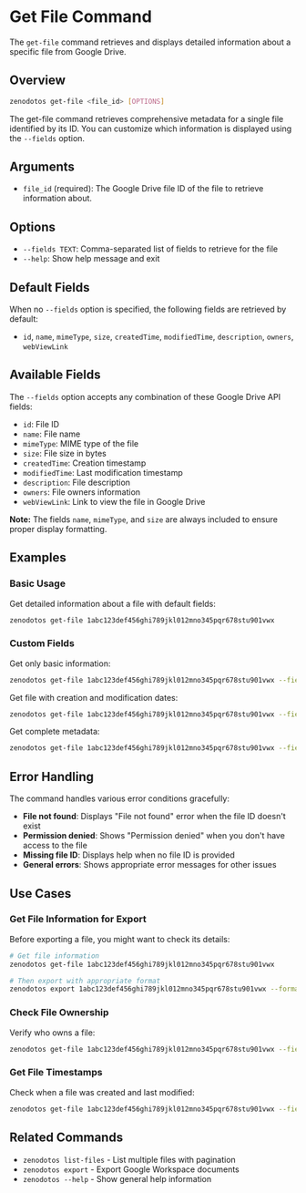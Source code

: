 # Get File Command

The `get-file` command retrieves and displays detailed information about a specific file from Google Drive.

## Overview

```bash
zenodotos get-file <file_id> [OPTIONS]
```

The get-file command retrieves comprehensive metadata for a single file identified by its ID. You can customize which information is displayed using the `--fields` option.

## Arguments

- `file_id` (required): The Google Drive file ID of the file to retrieve information about.

## Options

- `--fields TEXT`: Comma-separated list of fields to retrieve for the file
- `--help`: Show help message and exit

## Default Fields

When no `--fields` option is specified, the following fields are retrieved by default:
- `id`, `name`, `mimeType`, `size`, `createdTime`, `modifiedTime`, `description`, `owners`, `webViewLink`

## Available Fields

The `--fields` option accepts any combination of these Google Drive API fields:
- `id`: File ID
- `name`: File name
- `mimeType`: MIME type of the file
- `size`: File size in bytes
- `createdTime`: Creation timestamp
- `modifiedTime`: Last modification timestamp
- `description`: File description
- `owners`: File owners information
- `webViewLink`: Link to view the file in Google Drive

**Note:** The fields `name`, `mimeType`, and `size` are always included to ensure proper display formatting.

## Examples

### Basic Usage

Get detailed information about a file with default fields:
```bash
zenodotos get-file 1abc123def456ghi789jkl012mno345pqr678stu901vwx
```

### Custom Fields

Get only basic information:
```bash
zenodotos get-file 1abc123def456ghi789jkl012mno345pqr678stu901vwx --fields "name,size"
```

Get file with creation and modification dates:
```bash
zenodotos get-file 1abc123def456ghi789jkl012mno345pqr678stu901vwx --fields "name,createdTime,modifiedTime"
```

Get complete metadata:
```bash
zenodotos get-file 1abc123def456ghi789jkl012mno345pqr678stu901vwx --fields "id,name,mimeType,size,createdTime,modifiedTime,description,owners,webViewLink"
```

## Error Handling

The command handles various error conditions gracefully:

- **File not found**: Displays "File not found" error when the file ID doesn't exist
- **Permission denied**: Shows "Permission denied" when you don't have access to the file
- **Missing file ID**: Displays help when no file ID is provided
- **General errors**: Shows appropriate error messages for other issues

## Use Cases

### Get File Information for Export

Before exporting a file, you might want to check its details:
```bash
# Get file information
zenodotos get-file 1abc123def456ghi789jkl012mno345pqr678stu901vwx

# Then export with appropriate format
zenodotos export 1abc123def456ghi789jkl012mno345pqr678stu901vwx --format pdf
```

### Check File Ownership

Verify who owns a file:
```bash
zenodotos get-file 1abc123def456ghi789jkl012mno345pqr678stu901vwx --fields "name,owners"
```

### Get File Timestamps

Check when a file was created and last modified:
```bash
zenodotos get-file 1abc123def456ghi789jkl012mno345pqr678stu901vwx --fields "name,createdTime,modifiedTime"
```

## Related Commands

- `zenodotos list-files` - List multiple files with pagination
- `zenodotos export` - Export Google Workspace documents
- `zenodotos --help` - Show general help information
